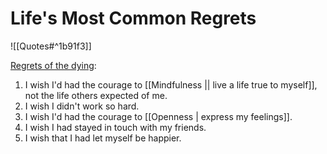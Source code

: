 # Life's Most Common Regrets

![[Quotes#^1b91f3]]

[Regrets of the dying](https://bronnieware.com/blog/regrets-of-the-dying/):

1. I wish I'd had the courage to [[Mindfulness || live a life true to myself]], not the life others expected of me.
2. I wish I didn't work so hard.
3. I wish I'd had the courage to [[Openness | express my feelings]].
4. I wish I had stayed in touch with my friends.
5. I wish that I had let myself be happier.